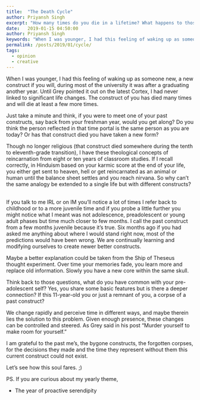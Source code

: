 ```yaml
---
title:  "The Death Cycle"
author: Priyansh Singh
excerpt: "How many times do you die in a lifetime? What happens to those who die?"
date:   2019-01-15 04:50:00
author: Priyansh Singh
keywords: "When I was younger, I had this feeling of waking up as someone new, a new construct if you will, during most of the university it was..."
permalink: /posts/2019/01/cycle/
tags:
  - opinion
  - creative
---
```


When I was younger, I had this feeling of waking up as someone new, a new construct if you will, during most of the university it was after a graduating another year. Until Grey pointed it out on the latest Cortex, I had never linked to significant life changes. The construct of you has died many times and will die at least a few more times.

Just take a minute and think, if you were to meet one of your past constructs, say back from your freshman year, would you get along? Do you think the person reflected in that time portal is the same person as you are today? Or has that construct died you have taken a new form?

Though no longer religious (that construct died somewhere during the tenth to eleventh-grade transition), I have these theological concepts of reincarnation from eight or ten years of classroom studies. If I recall correctly, in Hinduism based on your karmic score at the end of your life, you either get sent to heaven, hell or get reincarnated as an animal or human until the balance sheet settles and you reach nirvana. So why can’t the same analogy be extended to a single life but with different constructs? &nbsp;

If you talk to me IRL or on IM you’ll notice a lot of times I refer back to childhood or to a more juvenile time and if you probe a little further you might notice what I meant was not adolescence, preadolescent or young adult phases but time much closer to few months. I call the past construct from a few months juvenile because it’s true. Six months ago if you had asked me anything about where I would stand right now, most of the predictions would have been wrong. We are continually learning and modifying ourselves to create newer better constructs.

Maybe a better explanation could be taken from the Ship of Theseus thought experiment. Over time your memories fade, you learn more and replace old information. Slowly you have a new core within the same skull.

Think back to those questions, what do you have common with your pre-adolescent self? Yes, you share some basic features but is there a deeper connection? If this 11-year-old you or just a remnant of you, a corpse of a past construct?

We change rapidly and perceive time in different ways, and maybe therein lies the solution to this problem. Given enough presence, these changes can be controlled and steered. As Grey said in his post “Murder yourself to make room for yourself.”

I am grateful to the past me’s, the bygone constructs, the forgotten corpses, for the decisions they made and the time they represent without them this current construct could not exist.

Let’s see how this soul fares. ;)

PS. If you are curious about my yearly theme,

- The year of proactive serendipity
